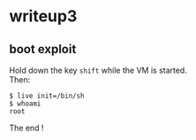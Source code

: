 # writeup3

## boot exploit

Hold down the key `shift` while the VM is started.\
Then:
```
$ live init=/bin/sh
$ whoami
root
```

The end !
